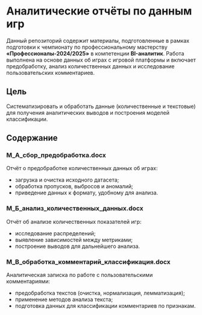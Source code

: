 # Аналитические отчёты по данным игр

Данный репозиторий содержит материалы, подготовленные в рамках подготовки к чемпионату по профессиональному мастерству **«Профессионалы-2024/2025»** в компетенции **BI-аналитик**.
Работа выполнена на основе данных об играх с игровой платформы и включает предобработку, анализ количественных данных и исследование пользовательских комментариев.
## Цель
Систематизировать и обработать данные (количественные и текстовые) для получения аналитических выводов и построения моделей классификации. 


## Содержание

### M\_A\_сбор\_предобработка.docx

Отчёт о предобработке количественных данных об играх:

* загрузка и очистка исходного датасета;
* обработка пропусков, выбросов и аномалий;
* приведение данных к формату, удобному для анализа.

### M\_Б\_анализ\_количественных\_данных.docx

Отчёт об анализе количественных показателей игр:

* исследование распределений;
* выявление зависимостей между метриками;
* построение выводов для дальнейшего анализа.

### M\_В\_обработка\_комментарий\_классификация.docx

Аналитическая записка по работе с пользовательскими комментариями:

* предобработка текстов (очистка, нормализация, лемматизация);
* применение методов анализа текста;
* подготовка данных для классификации комментариев по признакам.
